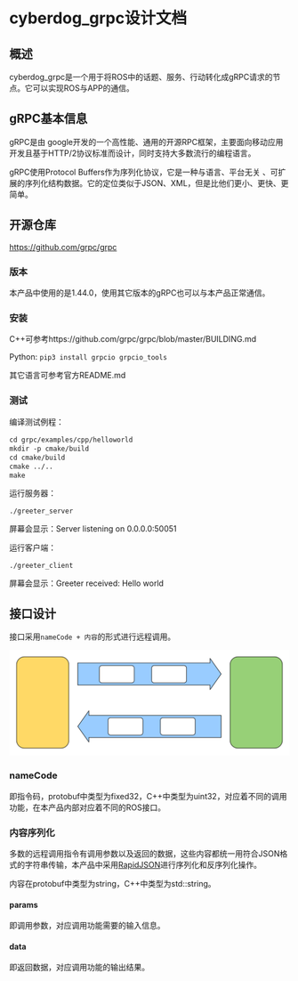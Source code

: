 # cyberdog_grpc设计文档

## 概述

cyberdog_grpc是一个用于将ROS中的话题、服务、行动转化成gRPC请求的节点。它可以实现ROS与APP的通信。

## gRPC基本信息

gRPC是由 google开发的一个高性能、通用的开源RPC框架，主要面向移动应用开发且基于HTTP/2协议标准而设计，同时支持大多数流行的编程语言。

gRPC使用Protocol Buffers作为序列化协议，它是一种与语言、平台无关 、可扩展的序列化结构数据。它的定位类似于JSON、XML，但是比他们更小、更快、更简单。

## 开源仓库

https://github.com/grpc/grpc

### 版本

本产品中使用的是1.44.0，使用其它版本的gRPC也可以与本产品正常通信。

### 安装

C++可参考https://github.com/grpc/grpc/blob/master/BUILDING.md

Python: `pip3 install grpcio grpcio_tools`

其它语言可参考官方README.md

### 测试

编译测试例程：

```Shell
cd grpc/examples/cpp/helloworld
mkdir -p cmake/build
cd cmake/build
cmake ../..
make
```

运行服务器：

```Shell
./greeter_server
```

屏幕会显示：Server listening on 0.0.0.0:50051

运行客户端：

```Shell
./greeter_client
```

屏幕会显示：Greeter received: Hello world

## 接口设计

接口采用`nameCode + 内容`的形式进行远程调用。

![image](./image/cyberdog_grpc/cyberdog_grpc_cn.svg)

### nameCode

即指令码，protobuf中类型为fixed32，C++中类型为uint32，对应着不同的调用功能，在本产品内部对应着不同的ROS接口。

### 内容序列化

多数的远程调用指令有调用参数以及返回的数据，这些内容都统一用符合JSON格式的字符串传输，本产品中采用[RapidJSON](https://github.com/Tencent/rapidjson)进行序列化和反序列化操作。

内容在protobuf中类型为string，C++中类型为std::string。

#### params

即调用参数，对应调用功能需要的输入信息。

#### data

即返回数据，对应调用功能的输出结果。